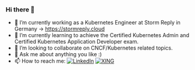 ### Hi there 👋


- 🔭 I’m currently working as a Kubernetes Engineer at Storm Reply in Germany -> <a href="https://stormreply.cloud">https://stormreply.cloud</a>
- 🌱 I’m currently learning to achieve the Certified Kubernetes Admin and Certified Kubernetes Application Developer exam.
- 👯 I’m looking to collaborate on CNCF/Kubernetes related topics.
- 💬 Ask me about anything you like :) 
- 📫 How to reach me: <a href="https://www.linkedin.com/in/florian-stoeber"><img src="https://img.shields.io/badge/LinkedIn--_.svg?style=social&logo=linkedin" alt="LinkedIn"></a> <a href="https://www.xing.com/profile/Florian_Stoeber4"><img src="https://www.xing.com/img/buttons/1_de_btn.gif" alt="XING"></a>
